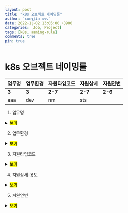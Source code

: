 ```yaml
---
layout: post
title: "k8s 오브젝트 네이밍룰"
author: "sungjin seo"
date: 2022-11-02 13:05:00 +0900
categories: [Job, Project]
tags: [k8s, naming-rule]
comments: true
pin: true
---
```


# k8s 오브젝트 네이밍룰

| 업무명   | 업무환경  | 자원타입코드  | 자원상세    | 자원연번    |
|---------|---------|-------------|-----------|------------|
| **3** | **3** | **2-7** | **2-7** | **2-6** |
| aaa   | dev   | nm      | sts     ||

1. 업무명

<details>
<summary><mark>보기</mark></summary>
<div markdown="1">

| 구분자 | 설명 | 비고  |
|-----|----|-----|
| bee | 예산 ||
| aaa | 공통 ||

</div>
</details>

2. 업무환경

<details>
<summary><mark>보기</mark></summary>
<div markdown="1">


| 구분자 | 설명  | 비고  |
|---|-----|-----|
| prd | 운영환경  ||
| dev | 개발환경  ||

</div>
</details>


3. 자원타입코드

<details>
<summary><mark>보기</mark></summary>
<div markdown="1">


| 구분자  | 설명                       | 비고  |
|------|--------------------------|-----|
| nm   | Namespaces               ||
| dp   | Deployments              ||
| dm   | DaemonSets               ||
| ss   | StatefulSets             ||
| cm   | ConfigMap                ||
| sec  | Secrets                  ||
| rq   | Resource Quotas          ||
| lr   | Limit Ranges             ||
| hpa  | HPA                      ||
| srv  | Services                 ||
| ingw | Ingresses                ||
| pvc  | Persistent Volume Claims ||
| pv   | Persistent Volumes       ||
| sc   | Storage Classes          ||
| ng   | Worker node group        ||

</div>
</details>


4. 자원상세-용도

<details>
<summary><mark>보기</mark></summary>
<div markdown="1">


| 구분자 | 설명                       | 비고  |
|----|--------------------------|-----|
| int | Network Internal Service ||
| ext | Network External Service ||
| api | API                      ||
| adm | Admin                    ||
| nlu | NLU                      ||
| stc | STT Connector            ||
| sts | STT SRB                  ||
| stt | STT                      ||
| tts | TTS                      ||
| efs |||

</div>
</details>


5. 자원연번

<details>
<summary><mark>보기</mark></summary>
<div markdown="1">


| 구분자 | 설명                                 | 비고  |
|----|------------------------------------|-----|
| - | k8s에서 정의하는 랜덤값에 종속되는 값             ||
| 01 | 개발자는 필요시 01~N까지 중복되는 오브젝트에 한해 연번표기 ||

</div>
</details>
